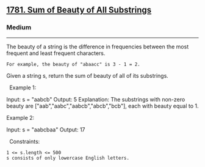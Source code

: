 <h2><a href="https://leetcode.com/problems/sum-of-beauty-of-all-substrings/">1781. Sum of Beauty of All Substrings</a></h2><h3>Medium</h3><hr>The beauty of a string is the difference in frequencies between the most frequent and least frequent characters.


	For example, the beauty of "abaacc" is 3 - 1 = 2.


Given a string s, return the sum of beauty of all of its substrings.

 
Example 1:

Input: s = "aabcb"
Output: 5
Explanation: The substrings with non-zero beauty are ["aab","aabc","aabcb","abcb","bcb"], each with beauty equal to 1.

Example 2:

Input: s = "aabcbaa"
Output: 17


 
Constraints:


	1 <= s.length <= 500
	s consists of only lowercase English letters.

